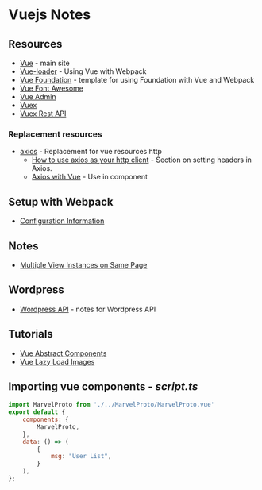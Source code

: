# Vuejs Notes

## Resources
* [Vue](https://vuejs.org/) - main site
* [Vue-loader](https://vue-loader.vuejs.org/en/) - Using Vue with Webpack
* [Vue Foundation](https://github.com/vue-foundation/vue-foundation) - template for using Foundation with Vue and Webpack
* [Vue Font Awesome](https://github.com/Justineo/vue-awesome)
* [Vue Admin](https://github.com/vue-bulma/vue-admin)
* [Vuex](https://github.com/vuejs/vuex)
* [Vuex Rest API](https://github.com/christianmalek/vuex-rest-api)
### Replacement resources
* [axios](https://github.com/mzabriskie/axios) - Replacement for vue resources http
    * [How to use axios as your http client](http://codeheaven.io/how-to-use-axios-as-your-http-client/) - Section on setting headers in Axios.
    * [Axios with Vue](https://alligator.io/vuejs/rest-api-axios/) - Use in component

## Setup with Webpack
* [Configuration Information](configuration.md)

## Notes
* [Multiple View Instances on Same Page](https://codingexplained.com/coding/front-end/vue-js/using-multiple-vue-instances-page)

## Wordpress
* [Wordpress API](../../../php/wordpress/api/vuejs.md) - notes for Wordpress API

## Tutorials
* [Vue Abstract Components](https://alligator.io/vuejs/vue-abstract-components/)
* [Vue Lazy Load Images](https://alligator.io/vuejs/vue-lazy-load-images/)

## Importing vue components - *script.ts*
```js
import MarvelProto from './../MarvelProto/MarvelProto.vue'
export default {
    components: {
        MarvelProto,
    },
    data: () => (
        {
            msg: "User List",
        }
    ),
};
```
